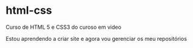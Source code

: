 # html-css
 Curso de HTML 5 e CSS3 do curoso em video

Estou aprendendo a criar site e agora vou gerenciar os meu repositórios
